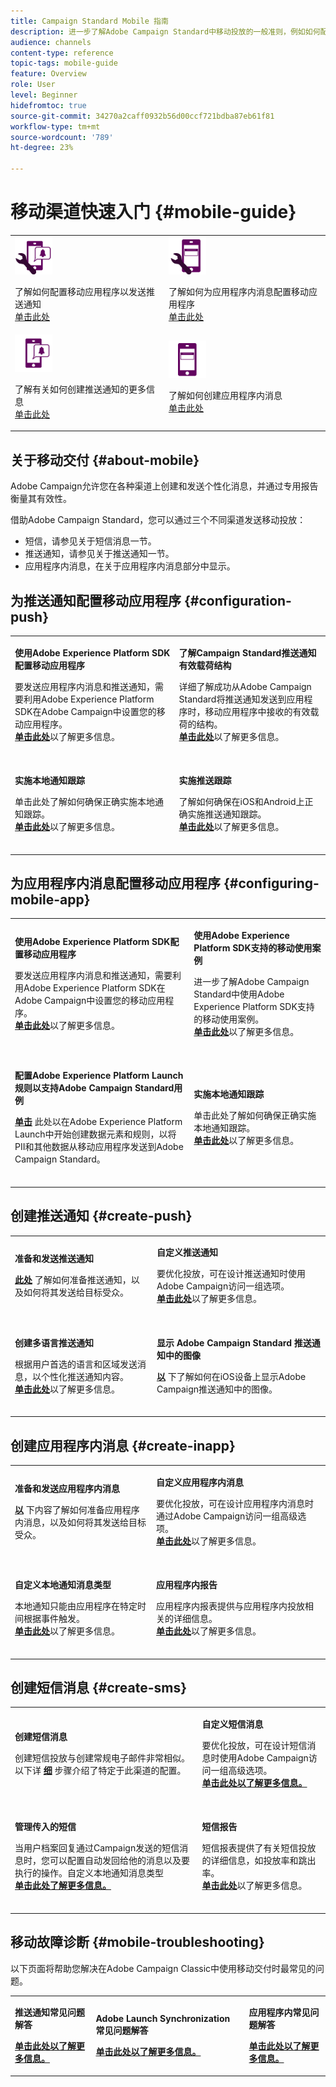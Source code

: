 ```yaml
---
title: Campaign Standard Mobile 指南
description: 进一步了解Adobe Campaign Standard中移动投放的一般准则，例如如何配置移动应用程序或创建推送通知和应用程序内消息。
audience: channels
content-type: reference
topic-tags: mobile-guide
feature: Overview
role: User
level: Beginner
hidefromtoc: true
source-git-commit: 34270a2caff0932b56d00ccf721bdba87eb61f81
workflow-type: tm+mt
source-wordcount: '789'
ht-degree: 23%

---
```


# 移动渠道快速入门 {#mobile-guide}

<table style="table-layout:fixed">
<tr>
<td><img src="assets/do-not-localize/config_push.png" width="60px"><p>了解如何配置移动应用程序以发送推送通知</br><a href="#configuration-push">单击此处</a></p></td>
<td><img src="assets/do-not-localize/config_inapp.png" width="60px"><p>了解如何为应用程序内消息配置移动应用程序</br><a href="#configuring-mobile-app">单击此处</a></p></td>
</tr>
<tr>
<td><img src="assets/do-not-localize/push2.png" width="60px"><p>了解有关如何创建推送通知的更多信息</br><a href="#create-push">单击此处</a></p></td>
<td><img src="assets/do-not-localize/inapp.png" width="60px"><p>了解如何创建应用程序内消息</br><a href="#create-inapp">单击此处</a></p></td></tr>
</table>

## 关于移动交付 {#about-mobile}

Adobe Campaign允许您在各种渠道上创建和发送个性化消息，并通过专用报告衡量其有效性。

借助Adobe Campaign Standard，您可以通过三个不同渠道发送移动投放：

* 短信，请参见关于短信消息一节。
* 推送通知，请参见关于推送通知一节。
* 应用程序内消息，在关于应用程序内消息部分中显示。

## 为推送通知配置移动应用程序 {#configuration-push}

<table style="table-layout:fixed">
<tr>
  <td>
    <div>
    <p><strong>使用Adobe Experience Platform SDK配置移动应用程序</strong></p>
    </div>
    <p>要发送应用程序内消息和推送通知，需要利用Adobe Experience Platform SDK在Adobe Campaign中设置您的移动应用程序。</br><a href="../../administration/using/configuring-a-mobile-application.md"><strong>单击此处</strong></a>以了解更多信息。</p>
    <br>
  </td>
  <td>
    <div>
    <p><strong>了解Campaign Standard推送通知有效载荷结构</strong></p>
    </div>
    <p>详细了解成功从Adobe Campaign Standard将推送通知发送到应用程序时，移动应用程序中接收的有效载荷的结构。</br><a href="../../administration/using/push-payload.md"><strong>单击此处</strong></a>以了解更多信息。</p>
    <br>
  </td>
</tr>
<tr>
  <td>
    <div>
    <p><strong>实施本地通知跟踪</strong></p>
    </div>
    <p>单击此处了解如何确保正确实施本地通知跟踪。 </br><a href="../../administration/using/local-tracking.md"><strong>单击此处</strong></a>以了解更多信息。</p>
    <br>
  </td>
  <td>
    <div>
    <p><strong>实施推送跟踪</strong></p>
    </div>
    <p>了解如何确保在iOS和Android上正确实施推送通知跟踪。</br><a href="../../administration/using/push-tracking.md"><strong>单击此处</strong></a>以了解更多信息。</p>
    <br>
  </td>
</tr>
</table>

## 为应用程序内消息配置移动应用程序 {#configuring-mobile-app}

<table style="table-layout:fixed">
<tr>
  <td>
    <div>
    <p><strong>使用Adobe Experience Platform SDK配置移动应用程序</strong></p>
    </div>
    <p>要发送应用程序内消息和推送通知，需要利用Adobe Experience Platform SDK在Adobe Campaign中设置您的移动应用程序。</br><a href="../../administration/using/configuring-a-mobile-application.md"><strong>单击此处</strong></a>以了解更多信息。</p>
    <br>
  </td>
  <td>
    <div>
    <p><strong>使用Adobe Experience Platform SDK支持的移动使用案例</strong></p>
    </div>
    <p>进一步了解Adobe Campaign Standard中使用Adobe Experience Platform SDK支持的移动使用案例。</br><a href="../../administration/using/supported-mobile-use-cases.md"><strong>单击此处</strong></a>以了解更多信息。</p>
    <br>
  </td>
</tr>
<tr>
  <td>
    <div>
    <p><strong>配置Adobe Experience Platform Launch规则以支持Adobe Campaign Standard用例</strong></p>
    </div>
    <p><a href="../../administration/using/configuring-rules-launch.md"><strong>单击</strong></a> 此处以在Adobe Experience Platform Launch中开始创建数据元素和规则，以将PII和其他数据从移动应用程序发送到Adobe Campaign Standard。</p>
    <br>
  </td>
  <td>
    <div>
    <p><strong>实施本地通知跟踪</strong></p>
    </div>
    <p>单击此处了解如何确保正确实施本地通知跟踪。 </br><a href="../../administration/using/local-tracking.md"><strong>单击此处</strong></a>以了解更多信息。</p>
    <br>
  </td>
</tr>
</table>

## 创建推送通知 {#create-push}

<table style="table-layout:fixed">
<tr>
  <td>
    <div>
    <p><strong>准备和发送推送通知</strong></p>
    </div>
    <p><a href="../../channels/using/preparing-and-sending-a-push-notification.md"><strong>此处</strong></a> 了解如何准备推送通知，以及如何将其发送给目标受众。</p>
    <br>
  </td>
  <td>
    <div>
    <p><strong>自定义推送通知</strong></p>
    </div>
    <p>要优化投放，可在设计推送通知时使用Adobe Campaign访问一组选项。</br><a href="../../channels/using/customizing-a-push-notification.md"><strong>单击此处</strong></a>以了解更多信息。</p>
    <br>
  </td>
</tr>
<tr>
  <td>
    <div>
    <p><strong>创建多语言推送通知</strong></p>
    </div>
    <p>根据用户首选的语言和区域发送消息，以个性化推送通知内容。</br><a href="../../channels/using/creating-a-multilingual-push-notification.md"><strong>单击此处</strong></a>以了解更多信息。</p>
    <br>
  </td>
  <td>
    <div>
    <p><strong>显示 Adobe Campaign Standard 推送通知中的图像</strong></p>
    </div>
    <p><a href="../../administration/using/image-push-notification.md"><strong>以</strong></a> 下了解如何在iOS设备上显示Adobe Campaign推送通知中的图像。</p>
    <br>
  </td>
</tr>
</table>

## 创建应用程序内消息 {#create-inapp}

<table style="table-layout:fixed">
<tr>
  <td>
    <div>
    <p><strong>准备和发送应用程序内消息</strong></p>
    </div>
    <p><a href="../../channels/using/preparing-and-sending-an-in-app-message.md"><strong>以</strong></a> 下内容了解如何准备应用程序内消息，以及如何将其发送给目标受众。</p>
    <br>
  </td>
  <td>
    <div>
    <p><strong>自定义应用程序内消息</strong></p>
    </div>
    <p>要优化投放，可在设计应用程序内消息时通过Adobe Campaign访问一组高级选项。</br><a href="../../channels/using/customizing-an-in-app-message.md"><strong>单击此处</strong></a>以了解更多信息。</p>
    <br>
  </td>
</tr>
<tr>
  <td>
    <div>
    <p><strong>自定义本地通知消息类型</strong></p>
    </div>
    <p>本地通知只能由应用程序在特定时间根据事件触发。</br><a href="../../channels/using/customizing-an-in-app-message.md#customizing-a-local-notification-message-type"><strong>单击此处</strong></a>以了解更多信息。</p>
    <br>
  </td>
  <td>
    <div>
    <p><strong>应用程序内报告</strong></p>
    </div>
    <p>应用程序内报表提供与应用程序内投放相关的详细信息。</br><a href="../../reporting/using/in-app-report.md"><strong>单击此处</strong></a>以了解更多信息。</p>
    <br>
  </td>
</tr>
</table>

## 创建短信消息 {#create-sms}

<table style="table-layout:fixed">
<tr>
  <td>
    <div>
    <p><strong>创建短信消息</strong></p>
    </div>
    <p>创建短信投放与创建常规电子邮件非常相似。</br>以下详 <a href="../../channels/using/creating-an-sms-message.md"><strong>细</strong></a> 步骤介绍了特定于此渠道的配置。</br></p>
    <br>
  </td>
  <td>
    <div>
    <p><strong>自定义短信消息
</strong></p>
    </div>
    <p>要优化投放，可在设计短信消息时使用Adobe Campaign访问一组高级选项。</br><a href="../../channels/using/sms-and-push-content-editor-interface.md"><strong>单击此处以了解更多信息。</br><a href="../../channels/using/sms-and-push-content-editor-interface.md"><strong></p>
    <br>
  </td>
</tr>
<tr>
  <td>
    <div>
    <p><strong>管理传入的短信</strong></p>
    </div>
    <p>当用户档案回复通过Campaign发送的短信消息时，您可以配置自动发回给他的消息以及要执行的操作。自定义本地通知消息类型</br><a href="../../channels/using/managing-incoming-sms.md"><strong>单击此处了解更多信息。</br><a href="../../channels/using/managing-incoming-sms.md"><strong></p>
    <br>
  </td>
  <td>
    <div>
    <p><strong>短信报告</strong></p>
    </div>
    <p>短信报表提供了有关短信投放的详细信息，如投放率和跳出率。</br><a href="../../reporting/using/sms-report.md"><strong>单击此处</strong></a>以了解更多信息。</p>
    <br>
  </td>
</tr>
</table>

## 移动故障诊断 {#mobile-troubleshooting}

以下页面将帮助您解决在Adobe Campaign Classic中使用移动交付时最常见的问题。

<table style="table-layout:fixed">
<tr>
  <td>
    <div>
    <p><strong>推送通知常见问题解答</strong></p>
    </div>
    <p><a href="../../channels/using/about-push-notifications.md#push-faq"><strong>单击此处以了解更多信息。</p>
  </td>
  <td>
    <div>
    <p><strong>Adobe Launch Synchronization 常见问题解答</strong></p>
    </div>
    <p><a href="../../channels/using/in-app-faq.md"><strong>单击此处以了解更多信息。</p>
  </td>
  <td>
    <div>
    <p><strong>应用程序内常见问题解答</strong></p>
    </div>
    <p><a href="../../administration/using/syncwithlaunch-faq.md"><strong>单击此处以了解更多信息。</p>
  </td>
</tr>
</table>


